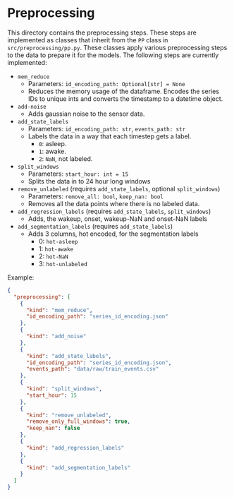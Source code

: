 # Preprocessing
This directory contains the preprocessing steps. 
These steps are implemented as classes that inherit from the `PP` class in `src/preprocessing/pp.py`.
These classes apply various preprocessing steps to the data to prepare it for the models. 
The following steps are currently implemented:

- `mem_reduce`
    - Parameters: `id_encoding_path: Optional[str] = None`
    - Reduces the memory usage of the dataframe. Encodes the series IDs to unique ints and converts the timestamp to
      a datetime object.
- `add-noise`
    - Adds gaussian noise to the sensor data.
- `add_state_labels`
    - Parameters: `id_encoding_path: str`, `events_path: str`
    - Labels the data in a way that each timestep gets a label.
        - `0`: asleep.
        - `1`: awake.
        - `2`: `NaN`, not labeled.
- `split_windows`
    - Parameters: `start_hour: int = 15`
    - Splits the data in to 24 hour long windows
- `remove_unlabeled` (requires `add_state_labels`, optional `split_windows`)
    - Parameters: `remove_all: bool`, `keep_nan: bool` 
    - Removes all the data points where there is no labeled data. 
- `add_regression_labels` (requires `add_state_labels`, `split_windows`)
    - Adds, the wakeup, onset, wakeup-NaN and onset-NaN labels
- `add_segmentation_labels` (requires `add_state_labels`)
    - Adds 3 columns, hot encoded, for the segmentation labels
        - 0: `hot-asleep`
        - 1: `hot-awake`
        - 2: `hot-NaN`
        - 3: `hot-unlabeled`

Example:
```JSON
{
  "preprocessing": [
    {
      "kind": "mem_reduce",
      "id_encoding_path": "series_id_encoding.json"
    },
    {
      "kind": "add_noise"
    },
    {
      "kind": "add_state_labels",
      "id_encoding_path": "series_id_encoding.json",
      "events_path": "data/raw/train_events.csv"
    },
    {
      "kind": "split_windows",
      "start_hour": 15
    },
    {
      "kind": "remove_unlabeled",
      "remove_only_full_windows": true,
      "keep_nan": false
    },
    {
      "kind": "add_regression_labels"
    },
    {
      "kind": "add_segmentation_labels"
    }
  ]
}
```